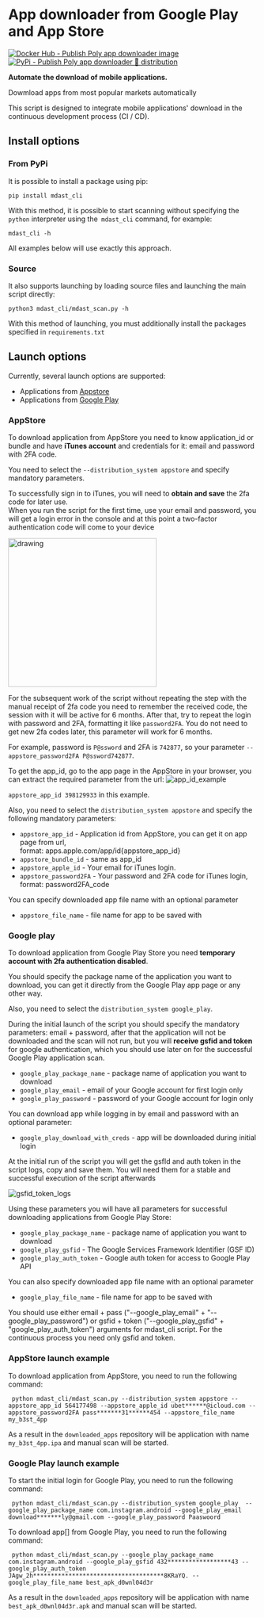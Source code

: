 # App downloader from Google Play and App Store

[![Docker Hub - Publish Poly app downloader image](https://github.com/npinaev/poly_app_downloader/actions/workflows/docker-publish.yml/badge.svg)](https://github.com/npinaev/poly_app_downloader/actions/workflows/docker-publish.yml)
[![PyPi - Publish Poly app downloader 🐍 distribution](https://github.com/npinaev/poly_app_downloader/actions/workflows/python-publish.yml/badge.svg)](https://github.com/npinaev/poly_app_downloader/actions/workflows/python-publish.yml)

**Automate the download of mobile applications.**

Dowmload apps from most popular markets automatically 

This script is designed to integrate mobile applications' download in the continuous development process (CI / CD).  

## Install options

### From PyPi
It is possible to install a package using pip:

`pip install mdast_cli`

With this method, it is possible to start scanning without specifying the `python` interpreter using the` mdast_cli` command, for example:

`mdast_cli -h`

All examples below will use exactly this approach.

### Source
It also supports launching by loading source files and launching the main script directly:

`python3 mdast_cli/mdast_scan.py -h`

With this method of launching, you must additionally install the packages specified in `requirements.txt`

## Launch options
Currently, several launch options are supported:
 * Applications from [Appstore](https://www.apple.com/app-store/)
 * Applications from [Google Play](https://play.google.com/store/apps)
 
### AppStore
To download application from AppStore you need to know application_id or bundle and have **iTunes account** and credentials for it: email and password with 2FA code.  


You need to select the `--distribution_system appstore` and specify mandatory parameters.

To successfully sign in to iTunes, you will need to **obtain and save** the 2fa code for later use.  
When you run the script for the first time, use your email and password, you will get a login error in the console and at this point a two-factor authentication code will come to your device  


<img src="https://user-images.githubusercontent.com/46852358/153638449-6488cf6d-214f-44cb-8265-fe8b79b2614f.png" alt="drawing" width="300"/>  



For the subsequent work of the script without repeating the step with the manual receipt of 2fa code you need to remember the received code, the session with it will be active for 6 months. After that, try to repeat the login with  password and 2FA, formatting it like `password2FA`. You do not need to get new 2fa codes later, this parameter will work for 6 months.   

For example, password is `P@ssword` and 2FA is `742877`, so your parameter `--appstore_password2FA P@ssword742877`.

To get the app_id, go to the app page in the AppStore in your browser, you can extract the required parameter from the url:
![app_id_example](https://user-images.githubusercontent.com/46852358/153639003-f121273a-41ac-415d-aad7-6b2789f77cee.png)  

`appstore_app_id 398129933` in this example. 

Also, you need to select the `distribution_system appstore` and specify the following mandatory parameters:
 * `appstore_app_id` - Application id from AppStore, you can get it on app page from url,   
format: apps.apple.com/app/id{appstore_app_id}
 * `appstore_bundle_id` - same as app_id
 * `appstore_apple_id` - Your email for iTunes login.
 * `appstore_password2FA` - Your password and 2FA code for iTunes login, format: password2FA_code 

You can specify downloaded app file name with an optional parameter

 * `appstore_file_name` - file name for app to be saved with
 
### Google play
To download application from Google Play Store you need **temporary account with 2fa authentication disabled**.  

You should specify the package name of the application you want to download, you can get it directly from the Google Play app page or any other way.


Also, you need to select the `distribution_system google_play`.  

During the initial launch of the script you should specify the mandatory parameters: email + password, after that the application will not be downloaded and the scan will not run, but you will **receive gsfid and token** for google authentication, which you should use later on for the successful Google Play application scan.  

 * `google_play_package_name` - package name of application you want to download
 * `google_play_email` - email of your Google account for first login only
 * `google_play_password` - password of your Google account for login only

You can download app while logging in by email and password with an optional parameter:

 * `google_play_download_with_creds` - app will be downloaded during initial login  
 

At the initial run of the script you will get the gsfId and auth token in the script logs, copy and save them. You will need them for a stable and successful execution of the script afterwards  

![gsfid_token_logs](https://user-images.githubusercontent.com/46852358/162791052-fbce7121-1430-49ca-a9b9-68997391abd6.png)  

Using these parameters you will have all parameters for successful downloading applications from Google Play Store:

 * `google_play_package_name` - package name of application you want to download
 * `google_play_gsfid` - The Google Services Framework Identifier (GSF ID)
 * `google_play_auth_token` - Google auth token for access to Google Play API

You can also specify downloaded app file name with an optional parameter

 * `google_play_file_name` - file name for app to be saved with  

You should use either email + pass ("--google_play_email" + "--google_play_password") or gsfid + token ("--google_play_gsfid" + "google_play_auth_token") arguments for mdast_cli script. For the continuous process you need only gsfid and token.

### AppStore launch example
To download application from AppStore, you need to run the following command:
```
 python mdast_cli/mdast_scan.py --distribution_system appstore --appstore_app_id 564177498 --appstore_apple_id ubet******@icloud.com --appstore_password2FA pass*******31******454 --appstore_file_name my_b3st_4pp
```
As a result in the `downloaded_apps` repository will be application with name `my_b3st_4pp.ipa` and manual scan will be started.

### Google Play launch example
To start the initial login for Google Play, you need to run the following command:
```
 python mdast_cli/mdast_scan.py --distribution_system google_play  --google_play_package_name com.instagram.android --google_play_email download*******ly@gmail.com --google_play_password Paaswoord
```
To download app[] from Google Play, you need to run the following command:

```
 python mdast_cli/mdast_scan.py --google_play_package_name com.instagram.android --google_play_gsfid 432******************43 --google_play_auth_token JAgw_2h*************************************8KRaYQ. --google_play_file_name best_apk_d0wnl04d3r
```

As a result in the `downloaded_apps` repository will be application with name `best_apk_d0wnl04d3r.apk` and manual scan will be started.
